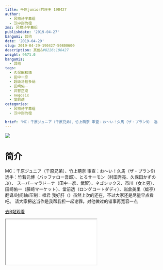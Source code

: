 ```yaml
---
title: 千原junior的座王 190427
author:
  - 风物诗字幕组
  - 汉中则为橙
zmz: 风物诗字幕组
publishdate: '2019-04-27'
bangumi: 其他
date: '2019-04-29'
slug: 2019-04-29-190427-50800600
description: 其他&#8226;190427
weight: 9571.0
bangumis:
  - 其他
tags:
  - 久保田和靖
  - 田中一彦
  - 超级马拉多纳
  - 田崎佑一
  - 武智正刚
  - negosix
  - 堂前透
categories:
  - 风物诗字幕组
  - 汉中则为橙

brief: "MC：千原ジュニア（千原兄弟）、竹上萌奈 审查：お～い！久馬（ザ・プラン9） 选手：竹若元博（バッファロー吾郎）、とろサーモン（村田秀亮、久保田かずのぶ）、 スーパーマラドーナ（田中一彦、武智）、ネゴシックス、市川（女と男）、 田崎佑一（藤崎マーケット）、堂前透（ロングコートダディ）、岩倉美里（蛙亭） 翻译/时间轴/压制：橙君 我好肝（）虽然上次的还在，不过大家还是尽量早点看吧。 请大家把这当作是我帮我担一起谢罪，对他做过的错事再宽容一点"
---
```

![](https://raw.githubusercontent.com/tcgriffith/owaraisite/master/static/tmpimg/ydqKARu.jpg)
# 简介  
MC：千原ジュニア（千原兄弟）、竹上萌奈
审查：お～い！久馬（ザ・プラン9）
选手：竹若元博（バッファロー吾郎）、とろサーモン（村田秀亮、久保田かずのぶ）、 スーパーマラドーナ（田中一彦、武智）、ネゴシックス、市川（女と男）、 田崎佑一（藤崎マーケット）、堂前透（ロングコートダディ）、岩倉美里（蛙亭）
翻译/时间轴/压制：橙君
我好肝（）虽然上次的还在，不过大家还是尽量早点看吧。
请大家把这当作是我帮我担一起谢罪，对他做过的错事再宽容一点  

[去B站观看](https://www.bilibili.com/video/av50800600/)
<div class ="resp-container"><iframe class="testiframe" src="//player.bilibili.com/player.html?aid=50800600"", scrolling="no", allowfullscreen="true" > </iframe></div> 
